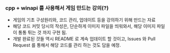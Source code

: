 ### cpp + winapi 를 사용해서 게임 만드는 강의(?)

- 게임의 기초 구성원리와, 코드 관리, 업데이트 등을 강의하기 위해 만드는 자료
- 해당 코드 커밋 당시의 작성은, 단순하게 이미지 파일을 띄워와서, 해당 이미지 파일이 통통 튀는 것 까지 구현 됨.
- 개발 완료된 것들 역시 README 로 계속 업데이트 할 것이고, Issues 와 Pull Request 를 통해서 해당 코드를 관리 하는 것도 담을 예정.